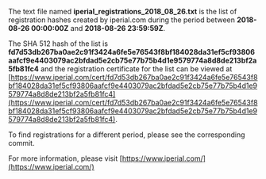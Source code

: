 The text file named **iperial_registrations_2018_08_26.txt** is the list of registration hashes created by iperial.com during the period between **2018-08-26 00:00:00Z** and **2018-08-26 23:59:59Z**.

The SHA 512 hash of the list is **fd7d53db267ba0ae2c91f3424a6fe5e76543f8bf184028da31ef5cf93806aafcf9e4403079ac2bfdad5e2cb75e77b75b4d1e9579774a8d8de213bf2a5fb81fc4** and the registration certificate for the list can be viewed at [https://www.iperial.com/cert/fd7d53db267ba0ae2c91f3424a6fe5e76543f8bf184028da31ef5cf93806aafcf9e4403079ac2bfdad5e2cb75e77b75b4d1e9579774a8d8de213bf2a5fb81fc4](https://www.iperial.com/cert/fd7d53db267ba0ae2c91f3424a6fe5e76543f8bf184028da31ef5cf93806aafcf9e4403079ac2bfdad5e2cb75e77b75b4d1e9579774a8d8de213bf2a5fb81fc4).

To find registrations for a different period, please see the corresponding commit.

For more information, please visit [https://www.iperial.com/](https://www.iperial.com/)
